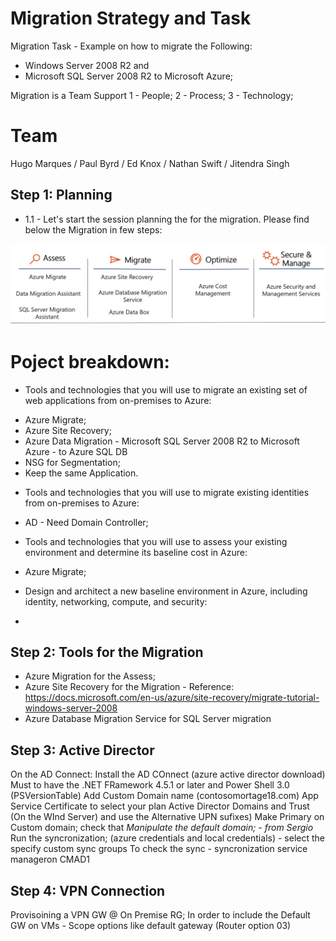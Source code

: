 # Migration Strategy and Task
Migration Task - Example on how to migrate the Following:
* Windows Server 2008 R2 and 
* Microsoft SQL Server 2008 R2 to Microsoft Azure;

Migration is a Team Support
1 - People;
2 - Process;
3 - Technology;

# Team
Hugo Marques / Paul Byrd  / Ed Knox / Nathan Swift / Jitendra Singh

## Step 1: Planning
* 1.1 - Let's start the session planning the for the migration.
Please find below the Migration in few steps:

<p align="center">
  <img src="images/migration001.png" alt="drawing" width="600"/>
</p>

# Poject breakdown:
* Tools and technologies that you will use to migrate an existing set of web applications from on-premises to Azure:
 - Azure Migrate;
 - Azure Site Recovery;
 - Azure Data Migration - Microsoft SQL Server 2008 R2 to Microsoft Azure - to Azure SQL DB
 - NSG for Segmentation;
 - Keep the same Application.

* Tools and technologies that you will use to migrate existing identities from on-premises to Azure:
- AD - Need Domain Controller;

* Tools and technologies that you will use to assess your existing environment and determine its baseline cost in Azure:
 - Azure Migrate;

* Design and architect a new baseline environment in Azure, including identity, networking, compute, and security:
 - 

## Step 2: Tools for the Migration
* Azure Migration for the Assess;
* Azure Site Recovery for the Migration - Reference: https://docs.microsoft.com/en-us/azure/site-recovery/migrate-tutorial-windows-server-2008
* Azure Database Migration Service for SQL Server migration

## Step 3: Active Director
On the AD Connect:
Install the AD COnnect (azure active director download)
Must to have the .NET FRamework 4.5.1 or later and Power Shell 3.0  (PSVersionTable)
Add Custom Domain name (contosomortage18.com)
App Service Certificate to select your plan
Active Director Domains and Trust (On the WInd Server) and use the Alternative UPN sufixes)
Make Primary on Custom domain;
check that *Manipulate the default domain; - from Sergio*
Run the syncronization; (azure credentials and local credentials) - select the specify custom sync groups
To check the sync - syncronization service manageron CMAD1


## Step 4: VPN Connection

Provisoining a VPN GW @ On Premise RG;
In order to include the Default GW on VMs - Scope options like default gateway (Router option 03)








